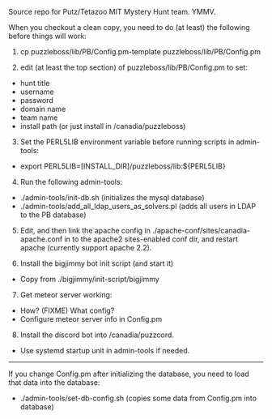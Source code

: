 Source repo for Putz/Tetazoo MIT Mystery Hunt team. YMMV.

When you checkout a clean copy, you need to do (at least) the following
before things will work:

1. cp puzzleboss/lib/PB/Config.pm-template puzzleboss/lib/PB/Config.pm

2. edit (at least the top section) of puzzleboss/lib/PB/Config.pm to set:
 * hunt title 
 * username
 * password
 * domain name
 * team name
 * install path (or just install in /canadia/puzzleboss)

3. Set the PERL5LIB environment variable before running scripts in admin-tools:
 * export PERL5LIB=[INSTALL_DIR]/puzzleboss/lib:${PERL5LIB}

4. Run the following admin-tools:
 * ./admin-tools/init-db.sh  (initializes the mysql database)
 * ./admin-tools/add_all_ldap_users_as_solvers.pl (adds all users in LDAP to the PB database)

5. Edit, and then link the apache config in ./apache-conf/sites/canadia-apache.conf in to the apache2 sites-enabled conf dir, 
   and restart apache (currently support apache 2.2).

6. Install the bigjimmy bot init script (and start it)
 * Copy from ./bigjimmy/init-script/bigjimmy 

7. Get meteor server working:
 * How? (FIXME) What config?
 * Configure meteor server info in Config.pm
 
8. Install the discord bot into /canadia/puzzcord.
 * Use systemd startup unit in admin-tools if needed.

---

If you change Config.pm after initializing the database, you need to load that data into the database:
 * ./admin-tools/set-db-config.sh (copies some data from Config.pm into database)
